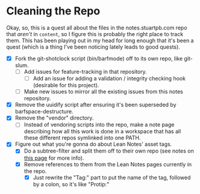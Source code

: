 # Cleaning the Repo

Okay, so, this is a quest all about the files in the notes.stuartpb.com repo that *aren't* in `content`, so I figure this is probably the right place to track them. This has been playing out in my head for long enough that it's been a quest (which is a thing I've been noticing lately leads to good quests).

- [x] Fork the git-shotclock script (bin/barfmode) off to its own repo, like git-slum.
  - [ ] Add issues for feature-tracking in that repository.
    - [ ] Add an issue for adding a validation / integrity checking hook (desirable for this project).
  - [ ] Make new issues to mirror all the existing issues from this notes repository.
- [x] Remove the uuidify script after ensuring it's been superseded by barfspace-destructure.
- [x] Remove the "vendor" directory.
  - [ ] Instead of vendoring scripts into the repo, make a note page describing how all this work is done in a workspace that has all these different repos symlinked into one PATH.
- [x] Figure out what you're gonna do about Lean Notes' asset tags.
  - [x] Do a subtree-filter and split them off to their own repo (see notes on [this page][mixing] for more info).
  - [x] Remove references to them from the Lean Notes pages currently in the repo.
    - [x] Just rewrite the "Tag:" part to put the name of the tag, followed by a colon, so it's like "Protip:"

[mixing]: pbddw-54adh-m39zp-sfrtt-420cc
